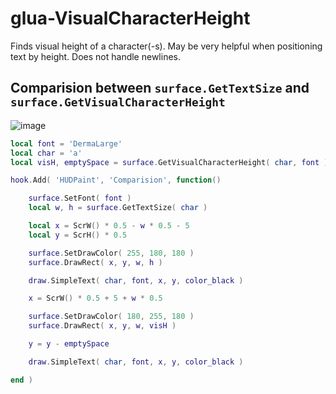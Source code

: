 # glua-VisualCharacterHeight
Finds visual height of a character(-s). May be very helpful when positioning text by height. Does not handle newlines.

## Comparision between `surface.GetTextSize` and `surface.GetVisualCharacterHeight`
![image](https://github.com/noaccessl/glua-VisualCharacterHeight/assets/54954576/873a989f-34ed-4279-8a8b-709ea1d3f6dd)
```lua
local font = 'DermaLarge'
local char = 'a'
local visH, emptySpace = surface.GetVisualCharacterHeight( char, font )

hook.Add( 'HUDPaint', 'Comparision', function()

	surface.SetFont( font )
	local w, h = surface.GetTextSize( char )

	local x = ScrW() * 0.5 - w * 0.5 - 5
	local y = ScrH() * 0.5

	surface.SetDrawColor( 255, 180, 180 )
	surface.DrawRect( x, y, w, h )

	draw.SimpleText( char, font, x, y, color_black )

	x = ScrW() * 0.5 + 5 + w * 0.5

	surface.SetDrawColor( 180, 255, 180 )
	surface.DrawRect( x, y, w, visH )

	y = y - emptySpace

	draw.SimpleText( char, font, x, y, color_black )

end )
```
